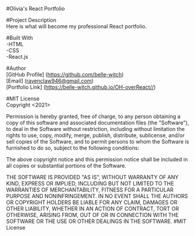 #Olivia's React Portfolio  

#Project Description  
Here is what will become my professional React portfolio.  

#Built With  
-HTML  
-CSS  
-React.js  

#Author  
[GitHub Profile] (https://github.com/belle-witch)  
[Email] (ravenclaw946@gmail.com)  
[Portfolio Link] (https://belle-witch.github.io/OH-overReact//)  

#MIT License  
Copyright <2021>

Permission is hereby granted, free of charge, to any person obtaining a copy of this software and associated documentation files (the "Software"), to deal in the Software without restriction, including without limitation the rights to use, copy, modify, merge, publish, distribute, sublicense, and/or sell copies of the Software, and to permit persons to whom the Software is furnished to do so, subject to the following conditions:

The above copyright notice and this permission notice shall be included in all copies or substantial portions of the Software.

THE SOFTWARE IS PROVIDED "AS IS", WITHOUT WARRANTY OF ANY KIND, EXPRESS OR IMPLIED, INCLUDING BUT NOT LIMITED TO THE WARRANTIES OF MERCHANTABILITY, FITNESS FOR A PARTICULAR PURPOSE AND NONINFRINGEMENT. IN NO EVENT SHALL THE AUTHORS OR COPYRIGHT HOLDERS BE LIABLE FOR ANY CLAIM, DAMAGES OR OTHER LIABILITY, WHETHER IN AN ACTION OF CONTRACT, TORT OR OTHERWISE, ARISING FROM, OUT OF OR IN CONNECTION WITH THE SOFTWARE OR THE USE OR OTHER DEALINGS IN THE SOFTWARE. #MIT License

